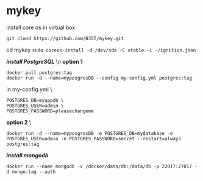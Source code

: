 # mykey
install core os in virtual box

```git clond https://github.com/B35T/mykey.git```

cd mykey
```sudo coreos-install -d /dev/sda -C stable -i ~/ignition.json```

***install PostgreSQL*** \n
**option 1**

```
docker pull postgres:tag
docker run -d --name=myposgresDB --config my-config.yml postgres:tag
```

in my-config.yml \
```
POSTGRES_DB=myappdb \
POSTGRES_USER=admin \
POSTGRES_PASSWORD=pleasechangeme 
```

**option 2** \
```
docker run -d --name=myposgresDB -e POSTGRES_DB=mydatabase -e POSTGRES_USER=admin -e POSTGRES_PASSWORD=secret --restart=always postgres:tag
```

***install mongodb***
```
docker run --name mongodb -v /docker/data/db:/data/db -p 22017:27017 -d mongo:tag --auth
```
